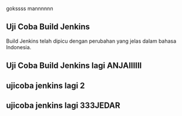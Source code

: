 gokssss mannnnnn
## Uji Coba Build Jenkins
Build Jenkins telah dipicu dengan perubahan yang jelas dalam bahasa Indonesia.
## Uji Coba Build Jenkins lagi ANJAIIIIII
## ujicoba jenkins lagi 2
## ujicoba jenkins lagi 333JEDAR